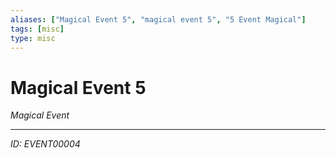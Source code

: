 ```yaml
---
aliases: ["Magical Event 5", "magical event 5", "5 Event Magical"]
tags: [misc]
type: misc
---
```


# Magical Event 5

*Magical Event*

---
*ID: EVENT00004*
